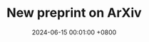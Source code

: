 ---
title:          New preprint on ArXiv
date:           2024-06-15 00:01:00 +0800

headline: >-
  This paper evaluates the reliability of LLMs as judges of machine-generated outputs and was carried out together
  with an amazing team of researchers. Check out the preprint to discover more about this project.
# cover:          assets/images/covers/cover1.jpg

links:
  Paper: https://arxiv.org/abs/2406.18403
---
